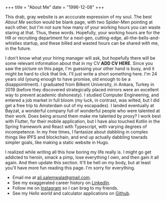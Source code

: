+++
title = "About Me"
date = "1996-12-08"
+++

This drab, gray website is an acccurate expression of my soul. The best *About Me* section would be blank page, with two Spider-Men pointing at each other, but I'm not sure how many of your working hours you can waste staring at that. Thus, these words. Hopefully, your working hours are for the HR or recruiting department for a next-gen, cutting-edge, all-the-bells-and-whistles startup, and these billed and wasted hours can be shared with me, in the future.

I don't know what your hiring manager will ask, but hopefully there will be some relevant information about that in my CV **ADD CV HERE**. Since you saw the picture on this page, I'm guessing your other hand is busy, and it might be hard to click that link. I'll just write a short something here. I'm 24 years old (young enough to have promise, old enough to be a disappointment). I graduated from Bilkent University, in Ankara, Turkey in 2019 (before they discovered strategically placed mirrors were an excellent way to prevent academic dishonesty). I studied Computer Engineering, and entered a job market in full bloom (my luck, in contrast, was wilted, but I did get a free trip to Amsterdam out of my escapades). I landed eventually at Bayzat, a wonderful company full of wonderful people who were talented at their work. Does being around them make me talented by proxy? I work best with Flutter, for their mobile application, but I have also touched Kotlin in the Spring framework and React with Typescript, with varying degrees of incompetence. In my free times, I fantasize about dabbling in complex things like IPFS and blockchain, and end up actually dabbling towrads simpler goals, like making a static website in Hugo.

I realized while writing all this how boring my life really is. I might go get addicted to heroin, smack a pimp, lose everything I own, and then gain it all again. And then update this section. It'll be hell on my body, but at least you'll have more fun reading this page. I'm sorry for everything.

* Email me at [ali.salemwala@gmail.com](ali.salemwala@gmail.com).
* See my exaggerated career history on [LinkedIn](https://linkedin.com/in/ali-salemwala).
* Follow me on [Instagram](https://instagram.com/ali.salemwala) so I can brag to my friends.
* See my *Hello world* and calculator applications on [Github](https://github.com/AliSalemwala).

